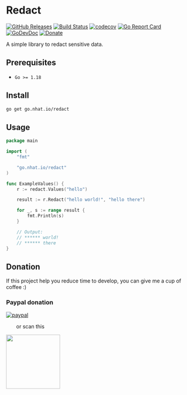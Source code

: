 # Redact

[![GitHub Releases](https://img.shields.io/github/v/release/nhatthm/go-redact)](https://github.com/nhatthm/go-redact/releases/latest)
[![Build Status](https://github.com/nhatthm/go-redact/actions/workflows/test.yaml/badge.svg)](https://github.com/nhatthm/go-redact/actions/workflows/test.yaml)
[![codecov](https://codecov.io/gh/nhatthm/go-redact/branch/master/graph/badge.svg?token=eTdAgDE2vR)](https://codecov.io/gh/nhatthm/go-redact)
[![Go Report Card](https://goreportcard.com/badge/go.nhat.io/redact)](https://goreportcard.com/report/go.nhat.io/redact)
[![GoDevDoc](https://img.shields.io/badge/dev-doc-00ADD8?logo=go)](https://pkg.go.dev/go.nhat.io/redact)
[![Donate](https://img.shields.io/badge/Donate-PayPal-green.svg)](https://www.paypal.com/donate/?hosted_button_id=PJZSGJN57TDJY)

A simple library to redact sensitive data.

## Prerequisites

- `Go >= 1.18`

## Install

```bash
go get go.nhat.io/redact
```

## Usage

```go
package main

import (
	"fmt"

	"go.nhat.io/redact"
)

func ExampleValues() {
	r := redact.Values("hello")

	result := r.Redact("hello world!", "hello there")

	for _, s := range result {
		fmt.Println(s)
	}

	// Output:
	// ****** world!
	// ****** there
}
```

## Donation

If this project help you reduce time to develop, you can give me a cup of coffee :)

### Paypal donation

[![paypal](https://www.paypalobjects.com/en_US/i/btn/btn_donateCC_LG.gif)](https://www.paypal.com/donate/?hosted_button_id=PJZSGJN57TDJY)

&nbsp;&nbsp;&nbsp;&nbsp;&nbsp;&nbsp;&nbsp;or scan this

<img src="https://user-images.githubusercontent.com/1154587/113494222-ad8cb200-94e6-11eb-9ef3-eb883ada222a.png" width="147px" />
